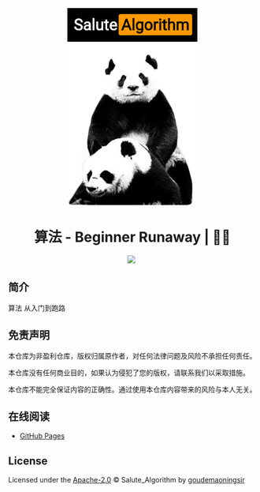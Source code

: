 <div align="center">
  <a href="https://github.com/goudemaoningsir/Salute_Algorithm">
    <img src="https://raw.githubusercontent.com/goudemaoningsir/Salute_Algorithm/main/img/1.jpg" height="400">
  </a>
  <h1>算法 - Beginner Runaway | 🚴‍♂️</h1>
  <img src="https://img.shields.io/github/repo-size/goudemaoningsir/Salute_Algorithm.svg?label=Repo%20size&style=flat-square" height="20">
  <img src="https://img.shields.io/badge/License-Apache%202.0-purple" data-origin="https://img.shields.io/badge/License-Apache%202.0-blue" alt="">
</div>




## 简介

算法 从入门到跑路



## 免责声明

本仓库为非盈利仓库，版权归属原作者，对任何法律问题及风险不承担任何责任。

本仓库没有任何商业目的，如果认为侵犯了您的版权，请联系我们以采取措施。

本仓库不能完全保证内容的正确性。通过使用本仓库内容带来的风险与本人无关。



## 在线阅读

- [GitHub Pages](https://goudemaoningsir.github.io/Salute_Algorithm/#/)



## License

Licensed under the [Apache-2.0](http://choosealicense.com/licenses/apache/) © Salute_Algorithm by [goudemaoningsir](https://github.com/goudemaoningsir)


